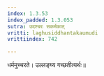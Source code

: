 ```yaml
---
index: 1.3.53
index_padded: 1.3.053
sutra: उदश्चरः सकर्मकात्
vritti: laghusiddhantakaumudi
vrittiindex: 742

---
```

धर्ममुच्चरते। उल्लङ्घ्य गच्छतीत्यर्थः॥
